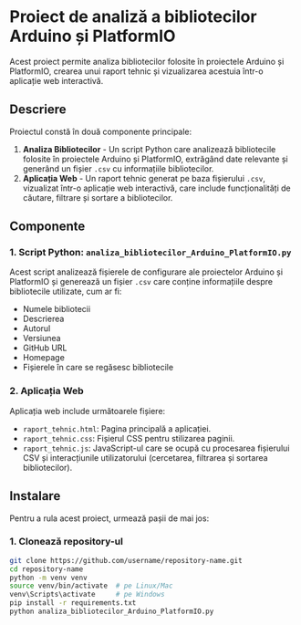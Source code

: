 # Proiect de analiză a bibliotecilor Arduino și PlatformIO

Acest proiect permite analiza bibliotecilor folosite în proiectele Arduino și PlatformIO, crearea unui raport tehnic și vizualizarea acestuia într-o aplicație web interactivă.

## Descriere

Proiectul constă în două componente principale:
1. **Analiza Bibliotecilor** - Un script Python care analizează bibliotecile folosite în proiectele Arduino și PlatformIO, extrăgând date relevante și generând un fișier `.csv` cu informațiile bibliotecilor.
2. **Aplicația Web** - Un raport tehnic generat pe baza fișierului `.csv`, vizualizat într-o aplicație web interactivă, care include funcționalități de căutare, filtrare și sortare a bibliotecilor.

## Componente

### 1. Script Python: `analiza_bibliotecilor_Arduino_PlatformIO.py`
Acest script analizează fișierele de configurare ale proiectelor Arduino și PlatformIO și generează un fișier `.csv` care conține informațiile despre bibliotecile utilizate, cum ar fi:
- Numele bibliotecii
- Descrierea
- Autorul
- Versiunea
- GitHub URL
- Homepage
- Fișierele în care se regăsesc bibliotecile

### 2. Aplicația Web
Aplicația web include următoarele fișiere:
- `raport_tehnic.html`: Pagina principală a aplicației.
- `raport_tehnic.css`: Fișierul CSS pentru stilizarea paginii.
- `raport_tehnic.js`: JavaScript-ul care se ocupă cu procesarea fișierului CSV și interacțiunile utilizatorului (cercetarea, filtrarea și sortarea bibliotecilor).

## Instalare

Pentru a rula acest proiect, urmează pașii de mai jos:

### 1. Clonează repository-ul

```bash
git clone https://github.com/username/repository-name.git
cd repository-name
python -m venv venv
source venv/bin/activate  # pe Linux/Mac
venv\Scripts\activate     # pe Windows
pip install -r requirements.txt
python analiza_bibliotecilor_Arduino_PlatformIO.py


